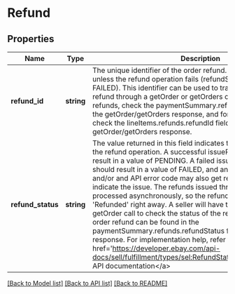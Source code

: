 # Refund

## Properties
Name | Type | Description | Notes
------------ | ------------- | ------------- | -------------
**refund_id** | **string** | The unique identifier of the order refund. This value is returned unless the refund operation fails (refundStatus value shows FAILED). This identifier can be used to track the status of the refund through a getOrder or getOrders call. For order-level refunds, check the paymentSummary.refunds.refundId field in the getOrder/getOrders response, and for line item level refunds, check the lineItems.refunds.refundId field(s) in the getOrder/getOrders response. | [optional] 
**refund_status** | **string** | The value returned in this field indicates the success or failure of the refund operation. A successful issueRefund operation should result in a value of PENDING. A failed issueRefund operation should result in a value of FAILED, and an HTTP status code and/or and API error code may also get returned to possibly indicate the issue. The refunds issued through this method are processed asynchronously, so the refund will not show as &#x27;Refunded&#x27; right away. A seller will have to make a subsequent getOrder call to check the status of the refund. The status of an order refund can be found in the paymentSummary.refunds.refundStatus field of the getOrder response. For implementation help, refer to &lt;a href&#x3D;&#x27;https://developer.ebay.com/api-docs/sell/fulfillment/types/sel:RefundStatusEnum&#x27;&gt;eBay API documentation&lt;/a&gt; | [optional] 

[[Back to Model list]](../../README.md#documentation-for-models) [[Back to API list]](../../README.md#documentation-for-api-endpoints) [[Back to README]](../../README.md)

